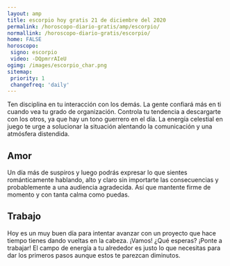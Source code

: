 ```yaml
---
layout: amp
title: escorpio hoy gratis 21 de diciembre del 2020 
permalink: /horoscopo-diario-gratis/amp/escorpio/
normallink: /horoscopo-diario-gratis/escorpio/
home: FALSE
horoscopo:
 signo: escorpio
 video: -DQpmrrAIeU
ogimg: /images/escorpio_char.png
sitemap:
 priority: 1
 changefreq: 'daily'
---
```



Ten disciplina en tu interacción con los demás. La gente confiará más en ti cuando vea tu grado de organización. Controla tu tendencia a descargarte con los otros, ya que hay un tono guerrero en el día. La energía celestial en juego te urge a solucionar la situación alentando la comunicación y una atmósfera distendida.

## Amor

Un día más de suspiros y luego podrás expresar lo que sientes románticamente hablando, alto y claro sin importarte las consecuencias y probablemente a una audiencia agradecida. Así que mantente firme de momento y con tanta calma como puedas.

## Trabajo

Hoy es un muy buen día para intentar avanzar con un proyecto que hace tiempo tienes dando vueltas en la cabeza. ¡Vamos! ¿Qué esperas? ¡Ponte a trabajar! El campo de energía a tu alrededor es justo lo que necesitas para dar los primeros pasos aunque estos te parezcan diminutos.